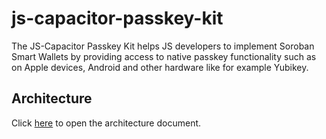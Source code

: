 # js-capacitor-passkey-kit
The JS-Capacitor Passkey Kit helps JS developers to implement Soroban Smart Wallets by providing access to native passkey functionality such as on Apple devices, Android and other hardware like for example Yubikey.

## Architecture
Click [here](https://github.com/Argo-Navis-Dev/js-capacitor-passkey-kit/blob/main/docs/architecture.pdf) to open the architecture document.
